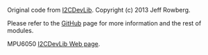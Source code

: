 Original code from [I2CDevLib](https://www.i2cdevlib.com/). Copyright (c) 2013 Jeff Rowberg.

Please refer to the [GitHub](https://github.com/jrowberg/i2cdevlib) page for more information and the rest of modules.

MPU6050 [I2CDevLib Web page](https://www.i2cdevlib.com/devices/mpu6050).